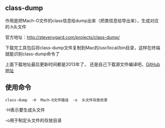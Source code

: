 ## class-dump

作用是把Mach-O文件的class信息给dump出来（把类信息给导出来），生成对应的.h头文件

官方地址：http://stevenygard.com/projects/class-dump/

下载完工具包后将class-dump文件复制到Mac的/usr/local/bin目录，这样在终端就能识别class-dump命令了

上面下载地址最后更新时间都是2013年了， 还是自己下载源文件编译吧，[GitHub地址](https://github.com/nygard/class-dump)

## 使用命令

`class-dump  -H  Mach-O文件路径  -o  头文件存放目录`

-H表示要生成头文件

-o用于制定头文件的存放目录



